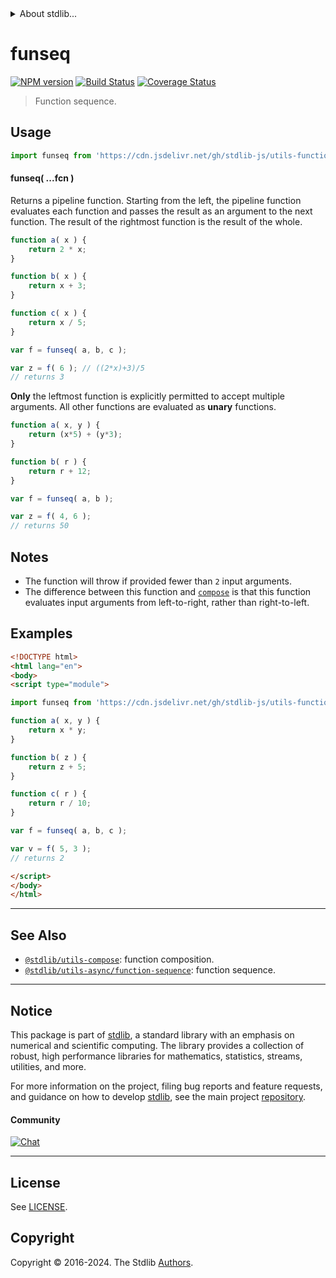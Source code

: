 <!--

@license Apache-2.0

Copyright (c) 2018 The Stdlib Authors.

Licensed under the Apache License, Version 2.0 (the "License");
you may not use this file except in compliance with the License.
You may obtain a copy of the License at

   http://www.apache.org/licenses/LICENSE-2.0

Unless required by applicable law or agreed to in writing, software
distributed under the License is distributed on an "AS IS" BASIS,
WITHOUT WARRANTIES OR CONDITIONS OF ANY KIND, either express or implied.
See the License for the specific language governing permissions and
limitations under the License.

-->


<details>
  <summary>
    About stdlib...
  </summary>
  <p>We believe in a future in which the web is a preferred environment for numerical computation. To help realize this future, we've built stdlib. stdlib is a standard library, with an emphasis on numerical and scientific computation, written in JavaScript (and C) for execution in browsers and in Node.js.</p>
  <p>The library is fully decomposable, being architected in such a way that you can swap out and mix and match APIs and functionality to cater to your exact preferences and use cases.</p>
  <p>When you use stdlib, you can be absolutely certain that you are using the most thorough, rigorous, well-written, studied, documented, tested, measured, and high-quality code out there.</p>
  <p>To join us in bringing numerical computing to the web, get started by checking us out on <a href="https://github.com/stdlib-js/stdlib">GitHub</a>, and please consider <a href="https://opencollective.com/stdlib">financially supporting stdlib</a>. We greatly appreciate your continued support!</p>
</details>

# funseq

[![NPM version][npm-image]][npm-url] [![Build Status][test-image]][test-url] [![Coverage Status][coverage-image]][coverage-url] <!-- [![dependencies][dependencies-image]][dependencies-url] -->

> Function sequence.

<!-- Section to include introductory text. Make sure to keep an empty line after the intro `section` element and another before the `/section` close. -->

<section class="intro">

</section>

<!-- /.intro -->

<!-- Package usage documentation. -->



<section class="usage">

## Usage

```javascript
import funseq from 'https://cdn.jsdelivr.net/gh/stdlib-js/utils-function-sequence@esm/index.mjs';
```

#### funseq( ...fcn )

Returns a pipeline function. Starting from the left, the pipeline function evaluates each function and passes the result as an argument to the next function. The result of the rightmost function is the result of the whole.

```javascript
function a( x ) {
    return 2 * x;
}

function b( x ) {
    return x + 3;
}

function c( x ) {
    return x / 5;
}

var f = funseq( a, b, c );

var z = f( 6 ); // ((2*x)+3)/5
// returns 3
```

**Only** the leftmost function is explicitly permitted to accept multiple arguments. All other functions are evaluated as **unary** functions.

```javascript
function a( x, y ) {
    return (x*5) + (y*3);
}

function b( r ) {
    return r + 12;
}

var f = funseq( a, b );

var z = f( 4, 6 );
// returns 50
```

</section>

<!-- /.usage -->

<!-- Package usage notes. Make sure to keep an empty line after the `section` element and another before the `/section` close. -->

<section class="notes">

## Notes

-   The function will throw if provided fewer than `2` input arguments.
-   The difference between this function and [`compose`][@stdlib/utils/compose] is that this function evaluates input arguments from left-to-right, rather than right-to-left.

</section>

<!-- /.notes -->

<!-- Package usage examples. -->

<section class="examples">

## Examples

<!-- eslint no-undef: "error" -->

```html
<!DOCTYPE html>
<html lang="en">
<body>
<script type="module">

import funseq from 'https://cdn.jsdelivr.net/gh/stdlib-js/utils-function-sequence@esm/index.mjs';

function a( x, y ) {
    return x * y;
}

function b( z ) {
    return z + 5;
}

function c( r ) {
    return r / 10;
}

var f = funseq( a, b, c );

var v = f( 5, 3 );
// returns 2

</script>
</body>
</html>
```

</section>

<!-- /.examples -->

<!-- Section to include cited references. If references are included, add a horizontal rule *before* the section. Make sure to keep an empty line after the `section` element and another before the `/section` close. -->

<section class="references">

</section>

<!-- /.references -->

<!-- Section for related `stdlib` packages. Do not manually edit this section, as it is automatically populated. -->

<section class="related">

* * *

## See Also

-   <span class="package-name">[`@stdlib/utils-compose`][@stdlib/utils/compose]</span><span class="delimiter">: </span><span class="description">function composition.</span>
-   <span class="package-name">[`@stdlib/utils-async/function-sequence`][@stdlib/utils/async/function-sequence]</span><span class="delimiter">: </span><span class="description">function sequence.</span>

</section>

<!-- /.related -->

<!-- Section for all links. Make sure to keep an empty line after the `section` element and another before the `/section` close. -->


<section class="main-repo" >

* * *

## Notice

This package is part of [stdlib][stdlib], a standard library with an emphasis on numerical and scientific computing. The library provides a collection of robust, high performance libraries for mathematics, statistics, streams, utilities, and more.

For more information on the project, filing bug reports and feature requests, and guidance on how to develop [stdlib][stdlib], see the main project [repository][stdlib].

#### Community

[![Chat][chat-image]][chat-url]

---

## License

See [LICENSE][stdlib-license].


## Copyright

Copyright &copy; 2016-2024. The Stdlib [Authors][stdlib-authors].

</section>

<!-- /.stdlib -->

<!-- Section for all links. Make sure to keep an empty line after the `section` element and another before the `/section` close. -->

<section class="links">

[npm-image]: http://img.shields.io/npm/v/@stdlib/utils-function-sequence.svg
[npm-url]: https://npmjs.org/package/@stdlib/utils-function-sequence

[test-image]: https://github.com/stdlib-js/utils-function-sequence/actions/workflows/test.yml/badge.svg?branch=v0.2.2
[test-url]: https://github.com/stdlib-js/utils-function-sequence/actions/workflows/test.yml?query=branch:v0.2.2

[coverage-image]: https://img.shields.io/codecov/c/github/stdlib-js/utils-function-sequence/main.svg
[coverage-url]: https://codecov.io/github/stdlib-js/utils-function-sequence?branch=main

<!--

[dependencies-image]: https://img.shields.io/david/stdlib-js/utils-function-sequence.svg
[dependencies-url]: https://david-dm.org/stdlib-js/utils-function-sequence/main

-->

[chat-image]: https://img.shields.io/gitter/room/stdlib-js/stdlib.svg
[chat-url]: https://app.gitter.im/#/room/#stdlib-js_stdlib:gitter.im

[stdlib]: https://github.com/stdlib-js/stdlib

[stdlib-authors]: https://github.com/stdlib-js/stdlib/graphs/contributors

[umd]: https://github.com/umdjs/umd
[es-module]: https://developer.mozilla.org/en-US/docs/Web/JavaScript/Guide/Modules

[deno-url]: https://github.com/stdlib-js/utils-function-sequence/tree/deno
[deno-readme]: https://github.com/stdlib-js/utils-function-sequence/blob/deno/README.md
[umd-url]: https://github.com/stdlib-js/utils-function-sequence/tree/umd
[umd-readme]: https://github.com/stdlib-js/utils-function-sequence/blob/umd/README.md
[esm-url]: https://github.com/stdlib-js/utils-function-sequence/tree/esm
[esm-readme]: https://github.com/stdlib-js/utils-function-sequence/blob/esm/README.md
[branches-url]: https://github.com/stdlib-js/utils-function-sequence/blob/main/branches.md

[stdlib-license]: https://raw.githubusercontent.com/stdlib-js/utils-function-sequence/main/LICENSE

<!-- <related-links> -->

[@stdlib/utils/compose]: https://github.com/stdlib-js/utils-compose/tree/esm

[@stdlib/utils/async/function-sequence]: https://github.com/stdlib-js/utils-async-function-sequence/tree/esm

<!-- </related-links> -->

</section>

<!-- /.links -->

